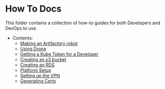 # How To Docs
This folder contains a collection of how-to guides for both Developers and DevOps to use.

- Contents:
  - [Making an Artifactory robot](artifact-robot.md)
  - [Using Drone](drone-how-to.md)
  - [Getting a Kube Token for a Developer](onboarding.md)
  - [Creating an s3 bucket](s3-provisioning.md)
  - [Creating an RDS](rds-provisioning.md)
  - [Platform Setup](platform_setup.md)
  - [Setting up the VPN](vpn.md)
  - [Generating Certs](ca_tls.md)
